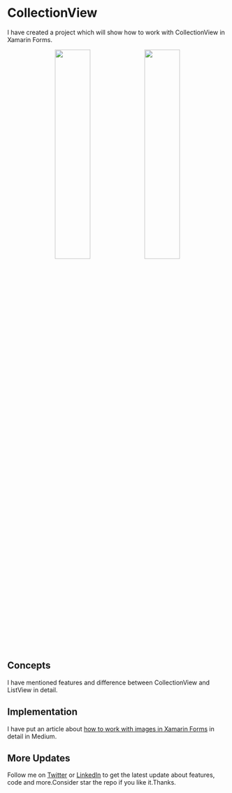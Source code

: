 # CollectionView
I have created a project which will show how to work with CollectionView in Xamarin Forms.

<p align="center">
<img src="https://github.com/shankarmadeshvaran/Xamarin-Blog-Projects/blob/master/CollectionView/ScreenShots/simulator.png" width="40%" height="35%"/>
<img src="https://github.com/shankarmadeshvaran/Xamarin-Blog-Projects/blob/master/CollectionView/ScreenShots/mobile.png" width="40%" height="35%"/>
</p>

## Concepts
I have mentioned features and difference between CollectionView and ListView in detail.

## Implementation
I have put an article about [how to work with images in Xamarin Forms](https://medium.com/a-developer-in-making/how-to-work-with-collectionview-in-xamarin-forms-5dc65c50b419) in detail in Medium.

## More Updates
Follow me on [Twitter](https://twitter.com/Shankar__am) or [LinkedIn](https://www.linkedin.com/in/shankar-mathesh) to get the latest update about features, code and more.Consider star the repo if you like it.Thanks.
